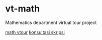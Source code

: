 # vt-math
Mathematics department virtual tour project

[math vtour](https://vtour.yosha.my.id/) [konsultasi skripsi](https://konsultanedu.id/bimbingan-skripsi-online/)
